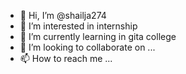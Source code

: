 - 👋 Hi, I’m @shailja274
- 👀 I’m interested in internship
- 🌱 I’m currently learning in gita college
- 💞️ I’m looking to collaborate on ...
- 📫 How to reach me ...

<!---
shailja274/shailja274 is a ✨ special ✨ repository because its `README.md` (this file) appears on your GitHub profile.
You can click the Preview link to take a look at your changes.
--->
